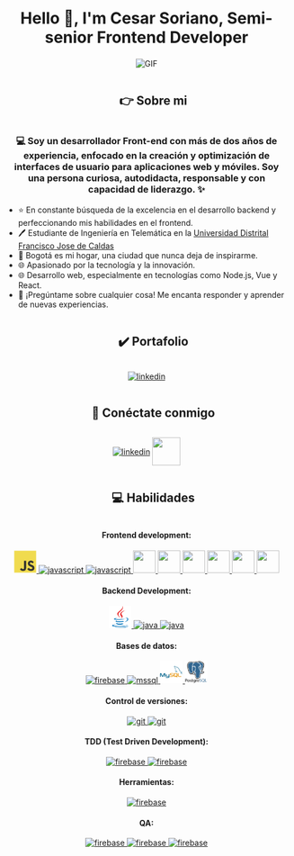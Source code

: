 <h1 align="center">Hello 👋, I'm Cesar Soriano, Semi-senior Frontend Developer</h1>

<p target="_blank" align="center">
  <img align="center" top="500" height="300" width="400" alt="GIF" src="https://media.giphy.com/media/SWoSkN6DxTszqIKEqv/giphy.gif">
</p>

<div id="user-content-toc">
  <ul align="center">
    <summary><h2 style="display: inline-block">👉 Sobre mi</h2></summary>
  </ul>
</div>

<h3 align="center">💻 Soy un desarrollador Front-end con más de dos años de experiencia, enfocado en la creación y optimización de interfaces de usuario para aplicaciones web y móviles. Soy una persona curiosa, autodidacta, responsable y con capacidad de liderazgo. ✨</h3>

- ⭐ En constante búsqueda de la excelencia en el desarrollo backend y perfeccionando mis habilidades en el frontend.
- 🖊️ Estudiante de Ingeniería en Telemática en la [Universidad Distrital Francisco Jose de Caldas](https://www.udistrital.edu.co/inicio)
- 🏡 Bogotá es mi hogar, una ciudad que nunca deja de inspirarme.
- 🌐 Apasionado por la tecnología y la innovación.
- 🌐 Desarrollo web, especialmente en tecnologías como Node.js, Vue y React.
- 💬 ¡Pregúntame sobre cualquier cosa! Me encanta responder y aprender de nuevas experiencias.

<div id="user-content-toc">
  <ul align="center">
    <summary><h2 style="display: inline-block">✔️ Portafolio</h2></summary>
  </ul>
</div>

<p align="center">
<a href="https://cysorianop.github.io/CYSP.github.io-main/" target="_blank"><img align="center" src="https://buscarv.com.mx/wp-content/uploads/2018/07/www-1.gif" alt="linkedin" height="100" width="200" /></a>  
</p>

<div id="user-content-toc">
  <ul align="center">
    <summary><h2 style="display: inline-block">🤝 Conéctate conmigo</h2></summary>
  </ul>
</div>

<!--icons and links-->
<p align="center">
<a href="https://www.linkedin.com/in/cesar-yecid-soriano-pinzon-35b9a5194/" target="blank"><img align="center" src="https://user-images.githubusercontent.com/88904952/234979284-68c11d7f-1acc-4f0c-ac78-044e1037d7b0.png" alt="linkedin" height="50" width="50" /></a>
<a href="mailto:cysp97@gmail.com" target="blank"><img align="center" src="https://images.vexels.com/media/users/3/140131/isolated/preview/cc86a9f4ca65a140b2edadf3f87f2c17-diseno-de-icono-de-circulo-de-correo-electronico.png" height="50" width="50" /></a>   
</p>

<div id="user-content-toc">
  <ul align="center">
    <summary><h2 style="display: inline-block">💻 Habilidades</h2></summary>
  </ul>
</div>

<h4 align="center">Frontend development:</h4>
<p align="center">
  <a href="https://developer.mozilla.org/en-US/docs/Web/JavaScript" target="_blank" rel="noreferrer"> <img       src="https://raw.githubusercontent.com/devicons/devicon/master/icons/javascript/javascript-original.svg" alt="javascript" width="40" height="40"/> </a> 
  <a href="https://vuejs.org/" target="_blank" rel="noreferrer"> <img       src="https://upload.wikimedia.org/wikipedia/commons/thumb/9/95/Vue.js_Logo_2.svg/250px-Vue.js_Logo_2.svg.png" alt="javascript" width="40" height="40"/> </a>
  <a href="https://angularjs.org/" target="_blank" rel="noreferrer"> <img       src="https://miro.medium.com/v2/resize:fit:640/format:webp/1*15CYVZdpsxir8KLdxEZytg.png" alt="javascript" width="40" height="40"/> </a>
  <a href="https://react.dev/" target="_blank" rel="noreferrer"> <img       src="https://upload.wikimedia.org/wikipedia/commons/thumb/4/47/React.svg/250px-React.svg.png" width="40" height="40"/> 
</a>
  <a href="https://www.typescriptlang.org/" target="_blank" rel="noreferrer"> <img       src="https://upload.wikimedia.org/wikipedia/commons/thumb/4/4c/Typescript_logo_2020.svg/300px-Typescript_logo_2020.svg.png" width="40" height="40"/> 
</a>
  <a href="https://lenguajehtml.com/html/" target="_blank" rel="noreferrer"> <img       src="https://upload.wikimedia.org/wikipedia/commons/thumb/6/61/HTML5_logo_and_wordmark.svg/250px-HTML5_logo_and_wordmark.svg.png" width="40" height="40"/> 
</a>
  <a href="https://lenguajecss.com/css/introduccion/que-es-css/" target="_blank" rel="noreferrer"> <img       src="https://cms.rootstack.com/sites/default/files/inline-images/css3.png" width="40" height="40"/> 
</a>
  <a href="https://tailwindcss.com/" target="_blank" rel="noreferrer"> <img       src="https://logowik.com/content/uploads/images/tailwind-css3232.logowik.com.webp" width="40" height="40"/> 
</a>
  <a href="https://getbootstrap.com/" target="_blank" rel="noreferrer"> <img       src="https://getbootstrap.com/docs/5.3/assets/brand/bootstrap-logo-shadow.png" width="40" height="40"/> 
</a>
</p>

<h4 align="center">Backend Development:</h4>
<p align="center"> 
  <a href="https://www.java.com" target="_blank" rel="noreferrer"> <img src="https://raw.githubusercontent.com/devicons/devicon/master/icons/java/java-original.svg" alt="java" width="40" height="40"/> </a> 
  <a href="https://www.python.org/" target="_blank" rel="noreferrer"> <img src="https://upload.wikimedia.org/wikipedia/commons/thumb/0/0a/Python.svg/250px-Python.svg.png" alt="java" width="40" height="40"/> </a>
  <a href="https://www.djangoproject.com/" target="_blank" rel="noreferrer"> <img src="https://1000marcas.net/wp-content/uploads/2021/06/Django-Logo-500x313.png" alt="java" width="40" height="40"/> </a>
</p>

<h4 align="center">Bases de datos:</h4>
<p align="center"> <a href="https://firebase.google.com/" target="_blank" rel="noreferrer"> <img src="https://www.vectorlogo.zone/logos/firebase/firebase-icon.svg" alt="firebase" width="40" height="40"/> </a> <a href="https://www.microsoft.com/en-us/sql-server" target="_blank" rel="noreferrer"> <img src="https://www.svgrepo.com/show/303229/microsoft-sql-server-logo.svg" alt="mssql" width="40" height="40"/> </a> <a href="https://www.mysql.com/" target="_blank" rel="noreferrer"> <img src="https://raw.githubusercontent.com/devicons/devicon/master/icons/mysql/mysql-original-wordmark.svg" alt="mysql" width="40" height="40"/> </a> <a href="https://www.postgresql.org" target="_blank" rel="noreferrer"> <img src="https://raw.githubusercontent.com/devicons/devicon/master/icons/postgresql/postgresql-original-wordmark.svg" alt="postgresql" width="40" height="40"/> </a> </p>

<h4 align="center">Control de versiones:</h4>
<p align="center"> 
  <a href="https://git-scm.com/" target="_blank" rel="noreferrer"> <img src="https://www.vectorlogo.zone/logos/git-scm/git-scm-icon.svg" alt="git" width="40" height="40"/>
  </a>
  <a href="https://docs.github.com/es" target="_blank" rel="noreferrer"> <img src="https://github.githubassets.com/assets/GitHub-Mark-ea2971cee799.png" alt="git" width="40" height="40"/>
  </a>
</p>

<h4 align="center">TDD (Test Driven Development):</h4>
<p align="center"> 
  <a href="https://jestjs.io/" target="_blank" rel="noreferrer"> <img src="https://cdn.freebiesupply.com/logos/large/2x/jest-logo-png-transparent.png" alt="firebase" width="40" height="40"/>
  </a> 
  <a href="https://testing-library.com/" target="_blank" rel="noreferrer"> <img src="https://testing-library.com/img/octopus-64x64.png" alt="firebase" width="40" height="40"/>
  </a> 
</p>

<h4 align="center">Herramientas:</h4>
<p align="center"> 
  <a href="https://www.atlassian.com/es/software/jira" target="_blank" rel="noreferrer"> <img src="https://cdn.icon-icons.com/icons2/2699/PNG/512/atlassian_jira_logo_icon_170511.png" alt="firebase" width="40" height="40"/>
  </a> 
</p>

<h4 align="center">QA:</h4>
<p align="center"> 
  <a href="https://www.tecnologias-informacion.com/testingmanual.html" target="_blank" rel="noreferrer"> <img src="https://w7.pngwing.com/pngs/683/965/png-transparent-software-testing-functional-testing-computer-software-manual-testing-software-engineering-software-test-hand-quality-assurance-systems-development-life-cycle-thumbnail.png" alt="firebase" width="40" height="40"/>
  </a> 
  <a href="https://qalified.com/es/blog/pruebas-regresion/" target="_blank" rel="noreferrer"> <img src="https://qalified.com/wp-content/uploads/2023/02/Regression-Testing-.png" alt="firebase" width="60" height="40"/>
  </a> 
  </a> 
  <a href="https://www.atlassian.com/es/agile/project-management/user-stories" target="_blank" rel="noreferrer"> <img src="https://miro.medium.com/v2/resize:fit:2732/1*OXgRHuX1LBXOcWEUL8-oUQ.png" alt="firebase" width="80" height="40"/>
  </a> 
</p>

